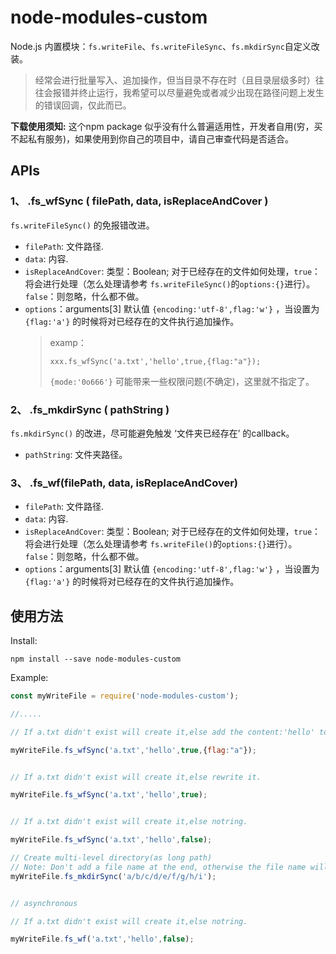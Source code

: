 # node-modules-custom

Node.js 内置模块：`fs.writeFile`、`fs.writeFileSync`、`fs.mkdirSync`自定义改装。

> 经常会进行批量写入、追加操作，但当目录不存在时（且目录层级多时）往往会报错并终止运行，我希望可以尽量避免或者减少出现在路径问题上发生的错误回调，仅此而已。

**下载使用须知:**  这个npm package 似乎没有什么普遍适用性，开发者自用(穷，买不起私有服务)，如果使用到你自己的项目中，请自己审查代码是否适合。

## APIs

### 1、 .fs_wfSync ( filePath, data, isReplaceAndCover )

`fs.writeFileSync()` 的免报错改进。

 *  `filePath`:  文件路径.
 *  `data`:  内容.
 *  `isReplaceAndCover`: 类型：Boolean;  对于已经存在的文件如何处理，`true`：将会进行处理（怎么处理请参考 `fs.writeFileSync()`的`options:{}`进行）。`false`：则忽略，什么都不做。
 * `options`：arguments[3]  默认值 `{encoding:'utf-8',flag:'w'}` ，当设置为`{flag:'a'}` 的时候将对已经存在的文件执行追加操作。
    > examp：
    >
    >`xxx.fs_wfSync('a.txt','hello',true,{flag:"a"});`
    >
    >`{mode:'0o666'}` 可能带来一些权限问题(不确定)，这里就不指定了。

### 2、 .fs_mkdirSync ( pathString )

`fs.mkdirSync()` 的改进，尽可能避免触发 ‘文件夹已经存在’ 的callback。

* `pathString`: 文件夹路径。

### 3、 .fs_wf(filePath, data, isReplaceAndCover)

 *  `filePath`:  文件路径.
 *  `data`:  内容.
 *  `isReplaceAndCover`: 类型：Boolean;  对于已经存在的文件如何处理，`true`：将会进行处理（怎么处理请参考 `fs.writeFile()`的`options:{}`进行）。`false`：则忽略，什么都不做。
 * `options`：arguments[3]  默认值 `{encoding:'utf-8',flag:'w'}` ，当设置为`{flag:'a'}` 的时候将对已经存在的文件执行追加操作。

## 使用方法

Install:

 ```
 npm install --save node-modules-custom
 ```

Example:
 ```JavaScript
 const myWriteFile = require('node-modules-custom');

 //.....

// If a.txt didn't exist will create it,else add the content:'hello' to it.

myWriteFile.fs_wfSync('a.txt','hello',true,{flag:"a"});
 

// If a.txt didn't exist will create it,else rewrite it.

myWriteFile.fs_wfSync('a.txt','hello',true);


// If a.txt didn't exist will create it,else notring.

myWriteFile.fs_wfSync('a.txt','hello',false);

// Create multi-level directory(as long path)
// Note: Don't add a file name at the end, otherwise the file name will be created as a directory unless you want to do it.
myWriteFile.fs_mkdirSync('a/b/c/d/e/f/g/h/i');


// asynchronous

// If a.txt didn't exist will create it,else notring.

myWriteFile.fs_wf('a.txt','hello',false);
 ```
